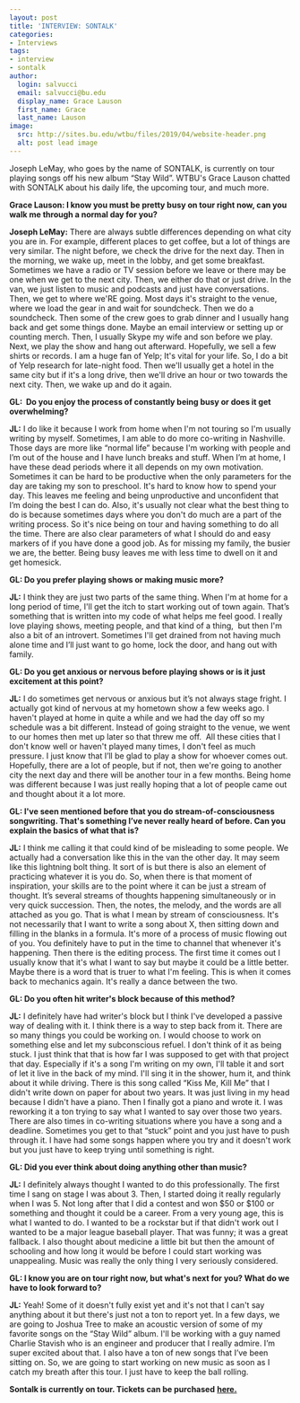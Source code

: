```yaml
---
layout: post
title: 'INTERVIEW: SONTALK'
categories:
- Interviews
tags:
- interview
- sontalk
author:
  login: salvucci
  email: salvucci@bu.edu
  display_name: Grace Lauson
  first_name: Grace
  last_name: Lauson
image:
  src: http://sites.bu.edu/wtbu/files/2019/04/website-header.png
  alt: post lead image
---
```

Joseph LeMay, who goes by the name of SONTALK, is currently on tour playing songs off his new album “Stay Wild”. WTBU's Grace Lauson chatted with SONTALK about his daily life, the upcoming tour, and much more.

**Grace Lauson: I know you must be pretty busy on tour right now, can you walk me through a normal day for you?**

**Joseph LeMay:** There are always subtle differences depending on what city you are in. For example, different places to get coffee, but a lot of things are very similar. The night before, we check the drive for the next day. Then in the morning, we wake up, meet in the lobby, and get some breakfast. Sometimes we have a radio or TV session before we leave or there may be one when we get to the next city. Then, we either do that or just drive. In the van, we just listen to music and podcasts and just have conversations. Then, we get to where we'RE going. Most days it's straight to the venue, where we load the gear in and wait for soundcheck. Then we do a soundcheck. Then some of the crew goes to grab dinner and I usually hang back and get some things done. Maybe an email interview or setting up or counting merch. Then, I usually Skype my wife and son before we play. Next, we play the show and hang out afterward. Hopefully, we sell a few shirts or records. I am a huge fan of Yelp; It's vital for your life. So, I do a bit of Yelp research for late-night food. Then we'll usually get a hotel in the same city but if it's a long drive, then we'll drive an hour or two towards the next city. Then, we wake up and do it again.

**GL:  Do you enjoy the process of constantly being busy or does it get overwhelming?**

**JL:** I do like it because I work from home when I'm not touring so I'm usually writing by myself. Sometimes, I am able to do more co-writing in Nashville. Those days are more like “normal life” because I'm working with people and I’m out of the house and I have lunch breaks and stuff. When I’m at home, I have these dead periods where it all depends on my own motivation. Sometimes it can be hard to be productive when the only parameters for the day are taking my son to preschool. It's hard to know how to spend your day. This leaves me feeling and being unproductive and unconfident that I’m doing the best I can do. Also, it's usually not clear what the best thing to do is because sometimes days where you don't do much are a part of the writing process. So it's nice being on tour and having something to do all the time. There are also clear parameters of what I should do and easy markers of if you have done a good job. As for missing my family, the busier we are, the better. Being busy leaves me with less time to dwell on it and get homesick.

**GL: Do you prefer playing shows or making music more?**

**JL:** I think they are just two parts of the same thing. When I'm at home for a long period of time, I'll get the itch to start working out of town again. That’s something that is written into my code of what helps me feel good. I really love playing shows, meeting people, and that kind of a thing,  but then I'm also a bit of an introvert. Sometimes I'll get drained from not having much alone time and I’ll just want to go home, lock the door, and hang out with family.

**GL: Do you get anxious or nervous before playing shows or is it just excitement at this point?**

**JL:** I do sometimes get nervous or anxious but it’s not always stage fright. I actually got kind of nervous at my hometown show a few weeks ago. I haven't played at home in quite a while and we had the day off so my schedule was a bit different. Instead of going straight to the venue, we went to our homes then met up later so that threw me off.  All these cities that I don't know well or haven't played many times, I don't feel as much pressure. I just know that I’ll be glad to play a show for whoever comes out. Hopefully, there are a lot of people, but if not, then we're going to another city the next day and there will be another tour in a few months. Being home was different because I was just really hoping that a lot of people came out and thought about it a lot more.

**GL: I've seen mentioned before that you do stream-of-consciousness songwriting. That's something I’ve never really heard of before. Can you explain the basics of what that is?**

**JL:** I think me calling it that could kind of be misleading to some people. We actually had a conversation like this in the van the other day. It may seem like this lightning bolt thing. It sort of is but there is also an element of practicing whatever it is you do. So, when there is that moment of inspiration, your skills are to the point where it can be just a stream of thought. It’s several streams of thoughts happening simultaneously or in very quick succession. Then, the notes, the melody, and the words are all attached as you go. That is what I mean by stream of consciousness. It's not necessarily that I want to write a song about X, then sitting down and filling in the blanks in a formula. It's more of a process of music flowing out of you. You definitely have to put in the time to channel that whenever it's happening. Then there is the editing process. The first time it comes out I usually know that it's what I want to say but maybe it could be a little better. Maybe there is a word that is truer to what I'm feeling. This is when it comes back to mechanics again. It's really a dance between the two.

**GL: Do you often hit writer's block because of this method?**

**JL:** I definitely have had writer's block but I think I've developed a passive way of dealing with it. I think there is a way to step back from it. There are so many things you could be working on. I would choose to work on something else and let my subconscious refuel. I don't think of it as being stuck. I just think that that is how far I was supposed to get with that project that day. Especially if it's a song I'm writing on my own, I'll table it and sort of let it live in the back of my mind. I'll sing it in the shower, hum it, and think about it while driving. There is this song called “Kiss Me, Kill Me” that I didn't write down on paper for about two years. It was just living in my head because I didn't have a piano. Then I finally got a piano and wrote it. I was reworking it a ton trying to say what I wanted to say over those two years. There are also times in co-writing situations where you have a song and a deadline. Sometimes you get to that “stuck” point and you just have to push through it. I have had some songs happen where you try and it doesn't work but you just have to keep trying until something is right.

**GL: Did you ever think about doing anything other than music?**

**JL:** I definitely always thought I wanted to do this professionally. The first time I sang on stage I was about 3. Then, I started doing it really regularly when I was 5. Not long after that I did a contest and won $50 or $100 or something and thought it could be a career. From a very young age, this is what I wanted to do. I wanted to be a rockstar but if that didn't work out I wanted to be a major league baseball player. That was funny; it was a great fallback. I also thought about medicine a little bit but then the amount of schooling and how long it would be before I could start working was unappealing. Music was really the only thing I very seriously considered.

**GL: I know you are on tour right now, but what's next for you? What do we have to look forward to?**

**JL:** Yeah! Some of it doesn't fully exist yet and it's not that I can't say anything about it but there's just not a ton to report yet. In a few days, we are going to Joshua Tree to make an acoustic version of some of my favorite songs on the “Stay Wild” album. I'll be working with a guy named Charlie Stavish who is an engineer and producer that I really admire. I’m super excited about that. I also have a ton of new songs that I’ve been sitting on. So, we are going to start working on new music as soon as I catch my breath after this tour. I just have to keep the ball rolling.

**Sontalk is currently on tour. Tickets can be purchased** [**here.**](https://sontalkmusic.com)